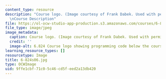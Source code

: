 ```yaml
---
content_type: resource
description: "Course logo. (Image courtesy of Frank Dabek. Used with permission.)\r\
  \nCourse Description"
file: https://ol-ocw-studio-app-production.s3.amazonaws.com/courses/6-824-distributed-computer-systems-engineering-spring-2006/9ffe1cbf71c05c46cd5feed2a13db420_6-824s06.jpg
file_type: image/jpeg
image_metadata:
  caption: Course logo. (Image courtesy of Frank Dabek. Used with permission.)
  credit: ''
  image-alt: 6.824 Course logo showing programming code below the course name.
learning_resource_types: []
resourcetype: Image
title: 6-824s06.jpg
type: OCWImage
uid: 9ffe1cbf-71c0-5c46-cd5f-eed2a13db420
---
```

